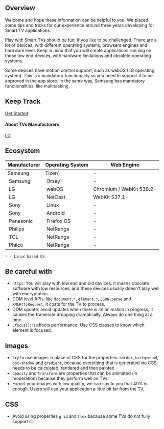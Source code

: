 ## Overview
Welcome and hope these information can be helpful to you. We placed some tips and tricks for our experience around three years developing for Smart TV applications.

Play with Smart TVs should be fun, if you like to be challenged. There are a lot of devices, with different operating systems, browsers engines and hardware level. Keep in mind that you will create applications running on these low end devices, with hardware limitations and obsolete operating systems.

Some devices have motion control support, such as webOS (LG operating system). This is a mandatory functionality so you need to support it to be approved in the app store. In the same way, Samsung has mandatory functionalities, like multitasking.

## Keep Track
[Get Started](GETTING_STARTED.md)

#### About TVs Manufacturers
[LG](LG.md)

## Ecosystem
| Manufacturer  | Operating System | Web Engine |
| ------------- | ---------------- | ------- |
| Samsung | Tizen¹ | - |
| Samsung | Orsay¹ | - |
| LG | webOS | Chromium / WebKit 538.2- |
| LG | NetCast | WebKit 537.1- |
| Sony | Linux | - |
| Sony | Android | - |
| Panasonic | Firefox OS | - |
| Philips | NetRange | - |
| TCL | NetRange | - |
| Philco | NetRange | - |

`¹ - Linux based OS`

## Be careful with
* `https`: You will play with low end and old devices. It means obsolate software with low resources, and these devices usually doesn't play well with encryptation.
* DOM level APIs: like `document.*`, `element.*`, `JSON.parse` and `XMLHttpRequest`, it costs for the TV to process.
* DOM update: avoid updates when there is an animation in progress, it causes the framerate dropping dramatically. Always do one thing at a time.
* `.focus()`: It affects performance. Use CSS classes to know which element is focused.

## Images
* Try to use images in place of CSS for the properties: `border`, `background`, `box-shadow` and `gradient`, because everything that is generated via CSS, needs to be calculated, rendered and then painted.
* `opacity` and `transform` are properties that can be animated (in moderation) because they perform well on TVs.
* Export your images with low quality, we can say to you that 40% is enough. Users will use your application a little bit far from the TV.

## CSS
* Avoid using properties `grid` and `flex` because some TVs do not fully support it.
